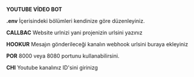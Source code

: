 

**YOUTUBE VİDEO BOT**

**.env** İçerisindeki bölümleri kendinize göre düzenleyiniz.

**CALLBAC**  Website urlnizi yani projenizin urlsini yazınız

**HOOKUR**  Mesajın gönderileceği kanalın webhook urlsini buraya ekleyiniz

**POR**  8000 veya 8080 portunu kullanabilirsini.

**CHI**  Youtube kanalınız ID'sini girinizg